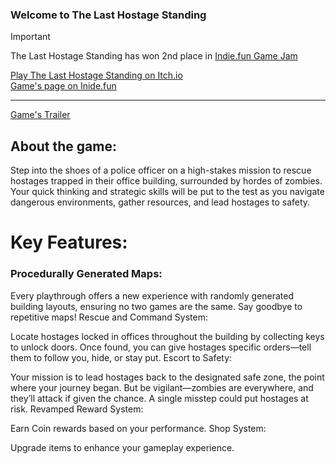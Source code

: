 ### Welcome to The Last Hostage Standing

> [!IMPORTANT]
>The Last Hostage Standing has won 2nd place in [Indie.fun Game Jam](https://itch.io/jam/indiefun-game-jam)



[Play The Last Hostage Standing on Itch.io](https://khalilakm.itch.io/the-last-hostage-standing)  
[Game's page on Inide.fun](https://indie.fun/game-MEFZ-AEW5)

----
[Game's Trailer](https://www.youtube.com/watch?v=_n7A3O-F3gI)

## About the game: 

Step into the shoes of a police officer on a high-stakes mission to rescue hostages trapped in their office building, surrounded by hordes of zombies. Your quick thinking and strategic skills will be put to the test as you navigate dangerous environments, gather resources, and lead hostages to safety.




# Key Features:
### Procedurally Generated Maps:

Every playthrough offers a new experience with randomly generated building layouts, ensuring no two games are the same. Say goodbye to repetitive maps!
Rescue and Command System:

Locate hostages locked in offices throughout the building by collecting keys to unlock doors. Once found, you can give hostages specific orders—tell them to follow you, hide, or stay put.
Escort to Safety:

Your mission is to lead hostages back to the designated safe zone, the point where your journey began. But be vigilant—zombies are everywhere, and they’ll attack if given the chance. A single misstep could put hostages at risk.
Revamped Reward System:

 Earn Coin rewards based on your performance.
Shop System:

  Upgrade items to enhance your gameplay experience.


